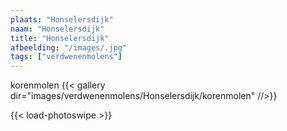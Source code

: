 ```yaml
---
plaats: "Honselersdijk"
naam: "Honselersdijk"
title: "Honselersdijk"
afbeelding: "/images/.jpg"
tags: ["verdwenenmolens"]
---
```


korenmolen
{{< gallery dir="images/verdwenenmolens/Honselersdijk/korenmolen" //>}}

{{< load-photoswipe >}}